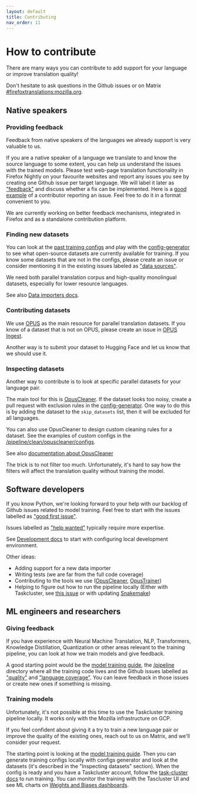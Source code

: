 ```yaml
---
layout: default
title: Contributing
nav_order: 11
---
```


# How to contribute

There are many ways you can contribute to add support for your language or improve translation quality!

Don't hesitate to ask questions in the Github issues or on Matrix [#firefoxtranslations:mozilla.org](https://matrix.to/#/#firefoxtranslations:mozilla.org). 

## Native speakers

### Providing feedback

Feedback from native speakers of the languages we already support is very valuable to us. 

If you are a native speaker of a language we translate to and know the source language to some extent, you can help us understand the issues with the trained models.
Please test web-page translation functionality in Firefox Nightly on your favourite websites and report any issues you see by creating one Github issue per target language.
We will label it later as ["feedback"](https://github.com/mozilla/translations/issues?q=is%3Aissue+is%3Aopen+label%3Afeedback+) and discuss whether a fix can be implemented. Here is a [good example](https://github.com/mozilla/translations/issues/816) of a contributor reporting an issue.
Feel free to do it in a format convenient to you.

We are currently working on better feedback mechanisms, integrated in Firefox and as a standalone contribution platform.

### Finding new datasets

You can look at the [past training configs](https://github.com/mozilla/translations/tree/main/configs) and play with the [config-generator](https://github.com/mozilla/translations/blob/main/utils/config_generator.py) to see what open-source datasets are currently available for training.
If you know some datasets that are not in the configs, please create an issue or consider mentioning it in the existing issues labeled as ["data sources"](https://github.com/mozilla/translations/labels/data%20sources).

We need both parallel translation corpus and high-quality monolingual datasets, especially for lower resource languages.

See also [Data importers docs](data.md).

### Contributing datasets

We use [OPUS](https://opus.nlpl.eu/) as the main resource for parallel translation datasets. If you know of a dataset that is not on OPUS, please create an issue in 
[OPUS Ingest](https://github.com/Helsinki-NLP/OPUS-ingest/issues).

Another way is to submit your dataset to Hugging Face and let us know that we should use it. 

### Inspecting datasets

Another way to contribute is to look at specific parallel datasets for your language pair.

The main tool for this is [OpusCleaner](https://github.com/hplt-project/OpusCleaner).
If the dataset looks too noisy, create a pull request with exclusion rules in the [config-generator](https://github.com/mozilla/translations/blob/main/utils/config_generator.py).
One way to do this is by adding the dataset to the `skip_datasets` list, then it will be excluded for all languages.

You can also use OpusCleaner to design custom cleaning rules for a dataset.
See the examples of custom configs in the [/pipeline/clean/opuscleaner/configs](https://github.com/mozilla/translations/tree/main/pipeline/clean/opuscleaner/configs).

See also [documentation about OpusCleaner](https://mozilla.github.io/translations/cleaning.html#opuscleaner)

The trick is to not filter too much. Unfortunately, it's hard to say how the filters will affect the translation quality without training the model.

## Software developers

If you know Python, we're looking forward to your help with our backlog of Github issues related to model training. 
Feel free to start with the issues labelled as ["good first issue"](https://github.com/mozilla/translations/issues?q=is%3Aissue+is%3Aopen+label%3A%22good+first+issue%22).

Issues labelled as ["help wanted"](https://github.com/mozilla/translations/labels/help%20wanted) typically require more expertise.

See [Development docs](development.md) to start with configuring local development environment.

Other ideas:
- Adding support for a new data importer
- Writing tests (we are far from the full code coverage)
- Contributing to the tools we use ([OpusCleaner](https://github.com/hplt-project/OpusCleaner), [OpusTrainer](https://github.com/hplt-project/OpusTrainer))
- Helping to figure out how to run the pipeline locally (Either with Taskcluster, see [this issue](https://github.com/mozilla/translations/issues/403) or with updating [Snakemake](snakemake.md))

## ML engineers and researchers

### Giving feedback

If you have experience with Neural Machine Translation, NLP, Transformers, Knowledge Distillation, Quantization or other areas relevant to the training pipeline, 
you can look at how we train models and give feedback.

A good starting point would be the [model training guide](training-guide.md), the [/pipeline](https://github.com/mozilla/translations/tree/main/pipeline) directory where all the training code lives and the Github issues labelled
as ["quality"](https://github.com/mozilla/translations/labels/quality) and ["language coverage"](https://github.com/mozilla/translations/labels/language-coverage). 
You can leave feedback in those issues or create new ones if something is missing.

### Training models

Unfortunately, it's not possible at this time to use the Taskcluster training pipeline locally. It works only with the Mozilla infrastructure on GCP.

If you feel confident about giving it a try to train a new language pair or improve the quality of the existing ones, 
reach out to us on Matrix, and we'll consider your request. 

The starting point is looking at the [model training guide](training-guide.md).
Then you can generate training configs locally with configs generator and look at the datasets (it's described in the "Inspecting datasets" section).
When the config is ready and you have a Taskcluster account, follow the [task-cluster docs](task-cluster.md) to run training.
You can monitor the training with the Tascluster UI and see ML charts on [Weights and Biases dashboards](https://wandb.ai/moz-translations/projects).
